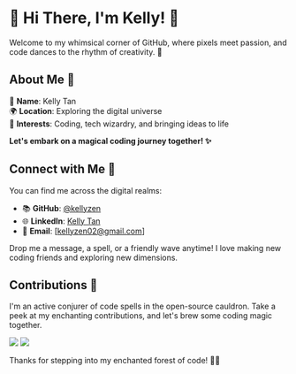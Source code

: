 # 🌟 Hi There, I'm Kelly! 🌟

Welcome to my whimsical corner of GitHub, where pixels meet passion, and code dances to the rhythm of creativity. 🎉

## About Me 🌸

🌼 **Name**: Kelly Tan  
🌍 **Location**: Exploring the digital universe  
🚀 **Interests**: Coding, tech wizardry, and bringing ideas to life

**Let's embark on a magical coding journey together! ✨**

## Connect with Me 💌

You can find me across the digital realms:

- 📚 **GitHub**: [@kellyzen](https://github.com/kellyzen)
- 🌐 **LinkedIn**: [Kelly Tan](https://www.linkedin.com/in/kellytan02/)
- 📧 **Email**: [kellyzen02@gmail.com]

Drop me a message, a spell, or a friendly wave anytime! I love making new coding friends and exploring new dimensions.

## Contributions 🌟

I'm an active conjurer of code spells in the open-source cauldron. Take a peek at my enchanting contributions, and let's brew some coding magic together.  

<img src="https://github-readme-stats-sigma-five.vercel.app/api/top-langs?username=kellyzen&langs_count=10&layout=compact" />  
<img src="https://komarev.com/ghpvc/?username=kellyzen&label=Profile%20views&color=yellow&style=flat" />

Thanks for stepping into my enchanted forest of code! 🌲✨
